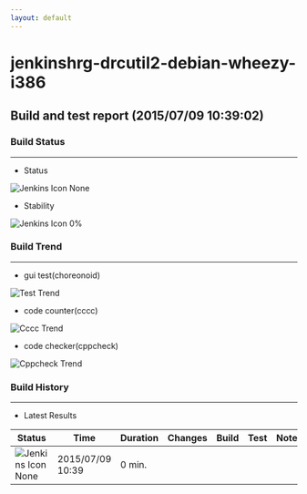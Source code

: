 ```yaml
---
layout: default
---
```

# jenkinshrg-drcutil2-debian-wheezy-i386
## Build and test report (2015/07/09 10:39:02)
### Build Status
___
* Status
  
![Jenkins Icon](http://jenkinshrg.github.io/images/48x48/notbuilt_anime.png)
None
  
* Stability
  
![Jenkins Icon](http://jenkinshrg.github.io/images/48x48/health-00to19.png)
0%
  
### Build Trend
___
* gui test(choreonoid)
  
![Test Trend](http://jenkinshrg.github.io/jenkinshrg-drcutil2-debian-wheezy-i386/test.png)
  
* code counter(cccc)
  
![Cccc Trend](http://jenkinshrg.github.io/jenkinshrg-drcutil2-debian-wheezy-i386/cccc.png)
  
* code checker(cppcheck)
  
![Cppcheck Trend](http://jenkinshrg.github.io/jenkinshrg-drcutil2-debian-wheezy-i386/cppcheck.png)
  
### Build History
___
* Latest Results
  
|Status|Time|Duration|Changes|Build|Test|Note|
|---|---|---|---|---|---|---|
|![Jenkins Icon](http://jenkinshrg.github.io/images/24x24/red.png)None|2015/07/09 10:39|0 min.|||| |
